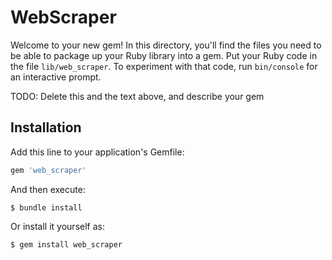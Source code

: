 # WebScraper

Welcome to your new gem! In this directory, you'll find the files you need to be able to package up your Ruby library into a gem. Put your Ruby code in the file `lib/web_scraper`. To experiment with that code, run `bin/console` for an interactive prompt.

TODO: Delete this and the text above, and describe your gem

## Installation

Add this line to your application's Gemfile:

```ruby
gem 'web_scraper'
```

And then execute:

    $ bundle install

Or install it yourself as:

    $ gem install web_scraper

